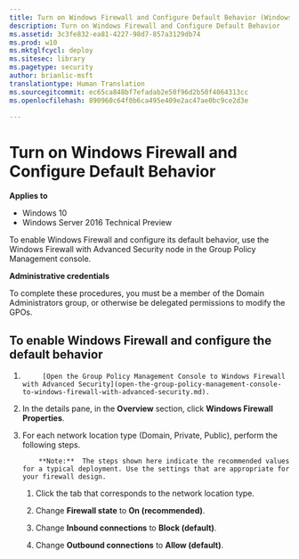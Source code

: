 ```yaml
---
title: Turn on Windows Firewall and Configure Default Behavior (Windows 10)
description: Turn on Windows Firewall and Configure Default Behavior
ms.assetid: 3c3fe832-ea81-4227-98d7-857a3129db74
ms.prod: w10
ms.mktglfcycl: deploy
ms.sitesec: library
ms.pagetype: security
author: brianlic-msft
translationtype: Human Translation
ms.sourcegitcommit: ec65ca848bf7efadab2e50f96d2b50f4064313cc
ms.openlocfilehash: 890960c64f0b6ca495e409e2ac47ae0bc9ce2d3e

---
```


# Turn on Windows Firewall and Configure Default Behavior

**Applies to**
-   Windows 10
-   Windows Server 2016 Technical Preview

To enable Windows Firewall and configure its default behavior, use the Windows Firewall with Advanced Security node in the Group Policy Management console.

**Administrative credentials**

To complete these procedures, you must be a member of the Domain Administrators group, or otherwise be delegated permissions to modify the GPOs.

## To enable Windows Firewall and configure the default behavior

1.  
            [Open the Group Policy Management Console to Windows Firewall with Advanced Security](open-the-group-policy-management-console-to-windows-firewall-with-advanced-security.md).

2.  In the details pane, in the **Overview** section, click **Windows Firewall Properties**.

3.  For each network location type (Domain, Private, Public), perform the following steps.

    >
            **Note:**  The steps shown here indicate the recommended values for a typical deployment. Use the settings that are appropriate for your firewall design.

    1.  Click the tab that corresponds to the network location type.

    2.  Change **Firewall state** to **On (recommended)**.

    3.  Change **Inbound connections** to **Block (default)**.

    4.  Change **Outbound connections** to **Allow (default)**.

 

 








<!--HONumber=Jun16_HO4-->


